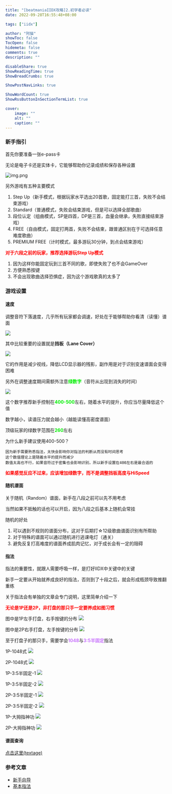 ```yaml
---
title: "[beatmaniaIIDX攻略]2.初学者必读"
date: 2022-09-28T16:55:48+08:00

tags: ["iidx"]

author: "阿猫"
showToc: false
TocOpen: false
hidemeta: false
comments: true
description: ""

disableShare: true
ShowReadingTime: true
ShowBreadCrumbs: true

ShowPostNavLinks: true

ShowWordCount: true
ShowRssButtonInSectionTermList: true

cover:
    image: ""
    alt: ""
    caption: ""
---
```


### 新手指引

首先你要准备一张e-pass卡

无论是电子卡还是实体卡，它能够帮助你记录成绩和保存各种设置

![img.png](/blog/card.png)

另外游戏有五种主要模式
1. Step Up（新手模式，根据玩家水平选出20首歌，固定能打三首，失败不会结束游戏）
2. Standard（普通模式，失败会结束游戏，但是可以选择全部歌曲）
3. 段位认定（组曲模式，SP是四首，DP是三首，血量会继承，失败直接结束游戏）
4. FREE（自由模式，固定打两首，失败不会结束，跟普通区别在于可选择任意难度歌曲）
5. PREMIUM FREE（计时模式，最多游玩30分钟，到点会结束游戏）

<strong><font style="bolfd" color="red">对于六段之前的玩家，推荐选择游玩Step Up模式</font></strong>

1. 因为这样你能固定玩到三首不同的歌，即使失败了也不会GameOver 
2. 方便熟悉按键
3. 不会出现歌曲选择恐惧症，因为这个游戏歌真的太多了

### 游戏设置

#### 速度
调整音符下落速度，几乎所有玩家都会调速，好处在于能够帮助你看清（读懂）谱面

![](/blog/note.png)

其中比较重要的设置就是**挡板（Lane Cover）**

![](/blog/lane.png)

它的作用是减少视线，降低LCD显示器的残影，副作用是对于识别变速谱面会变得困难

另外在调整速度期间需额外注意<strong><font style="bolfd" color="gree">绿数字</font></strong>（音符从出现到消失的时间）

![](/blog/num.png)

这个数字推荐新手控制在<strong><font style="bolfd" color="gree">400-500</font></strong>左右，随着水平的提升，你应当尽量降低这个值

数字越小，读谱压力就会越小（越能读懂高密度谱面）

顶级玩家的绿数字范围在<strong><font style="bolfd" color="gree">260</font></strong>左右

为什么新手建议使用400-500？

```
因为新手需要熟悉指法，太快会影响你对指法的判断从而没有时间思考
这个数值理论上是随着水平的提升而减少
数值太高也不行，如果音符过于密集也会影响识别，所以新手设置在400左右是最合适的
```
<strong><font style="bolfd" color="red">如果感觉反应不过来，应该增加绿数字，而不是调整挡板高度与HiSpeed</font></strong>

#### 随机谱面
关于随机（Random）谱面，新手在八段之前可以先不用考虑

当然如果不抵触的话也可以开启，因为八段之后基本上随机会常挂

随机的好处
1. 可以遇到不规则的谱面分布，这对于后期打☆12级歌曲谱面识别有所帮助
2. 对于特殊的谱面可以通过随机进行逃课电灯（通关）
3. 避免反复打高难度的谱面养成肌肉记忆，对于成长会有一定的阻碍

#### 指法

指法的重要性，就跟人需要呼吸一样，是打好IIDX中关键中的关键

新手一定要从开始就养成良好的指法，否则到了十段之后，就会形成瓶颈导致推翻重练

关于指法会有单独的文章会专门说明，这里简单介绍一下

<strong><font style="bolfd" color="red">无论是1P还是2P，非打盘的那只手一定要养成如图习惯</font></strong>

图中是1P左手打盘，右手按键的分布 ![](/blog/left.png)

图中是2P右手打盘，左手按键的分布 ![](/blog/right.png)

至于打盘子的那只手，需要学会<strong><font style="bolfd" color="#c874fc">1048</font></strong>与<strong><font style="bolfd" color="#c874fc">3:5半固定</font></strong>指法

1P-1048式 ![](/blog/l_1048.png)

2P-1048式 ![](/blog/r_1048.png)

1P-3:5半固定-1 ![](/blog/l_351.png)

1P-3:5半固定-2 ![](/blog/l_352.png)

2P-3:5半固定-1 ![](/blog/r_351.png)

2P-3:5半固定-2 ![](/blog/r_352.png)

1P-大拇指神功 ![](/blog/l_finger.png)

2P-大拇指神功 ![](/blog/r_finger.png)

#### 谱面查询

[点击这里(textage)](https://textage.cc)


### 参考文章
* [新手向导](https://the-safari.com/4341)
* [基本指法](https://the-safari.com/2913)

